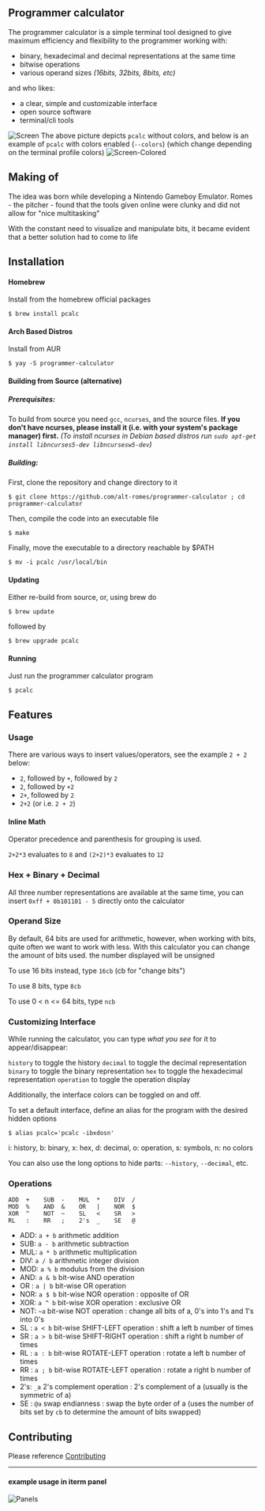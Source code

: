 ## Programmer calculator

The programmer calculator is a simple terminal tool designed to give maximum efficiency and flexibility to the programmer working with: 

* binary, hexadecimal and decimal representations at the same time
* bitwise operations
* various operand sizes *(16bits, 32bits, 8bits, etc)*

and who likes:

* a clear, simple and customizable interface
* open source software
* terminal/cli tools

![Screen](https://raw.githubusercontent.com/alt-romes/programmer-calculator/master/assets/v2.0-ss.png)
The above picture depicts `pcalc` without colors, and below is an example of `pcalc` with colors enabled (`--colors`) (which change depending on the terminal profile colors)
![Screen-Colored](https://raw.githubusercontent.com/alt-romes/programmer-calculator/colors/assets/v2.0-ss-colors.png)

## Making of

The idea was born while developing a Nintendo Gameboy Emulator. Romes - the pitcher - found that the tools given online were clunky and did not allow for "nice multitasking"

With the constant need to visualize and manipulate bits, it became evident that a better solution had to come to life

## Installation

#### Homebrew

Install from the homebrew official packages
```
$ brew install pcalc
```

#### Arch Based Distros

Install from AUR
```
$ yay -S programmer-calculator
```

#### Building from Source (alternative)

##### Prerequisites:
To build from source you need `gcc`, `ncurses`, and the source files. 
**If you don't have ncurses, please install it (i.e. with your system's package manager) first.**
*(To install ncurses in Debian based distros run `sudo apt-get install libncurses5-dev libncursesw5-dev`)*

##### Building:

First, clone the repository and change directory to it
```
$ git clone https://github.com/alt-romes/programmer-calculator ; cd programmer-calculator
```

Then, compile the code into an executable file
```
$ make
```

Finally, move the executable to a directory reachable by $PATH
```
$ mv -i pcalc /usr/local/bin
```

#### Updating
Either re-build from source, or, using brew do
```
$ brew update
```
followed by
```
$ brew upgrade pcalc
```

#### Running

Just run the programmer calculator program
```
$ pcalc
```

## Features

### Usage

There are various ways to insert values/operators, see the example `2 + 2` below:

* `2`, followed by `+`, followed by `2`
* `2`, followed by `+2`
* `2+`, followed by `2`
* `2+2` (or i.e. `2 + 2`)

#### Inline Math

Operator precedence and parenthesis for grouping is used.

`2+2*3` evaluates to `8` and `(2+2)*3` evaluates to `12`


### Hex + Binary + Decimal

All three number representations are available at the same time, you can insert `0xff + 0b101101 - 5` directly onto the calculator


### Operand Size

By default, 64 bits are used for arithmetic, however, when working with bits, quite often we want to work with less. With this calculator you can change the amount of bits used. the number displayed will be unsigned

To use 16 bits instead, type `16cb` (cb for "change bits")

To use 8 bits, type `8cb`

To use 0 < n <= 64 bits, type `ncb`


### Customizing Interface

While running the calculator, you can type *what you see* for it to appear/disappear:

`history` to toggle the history
`decimal` to toggle the decimal representation
`binary` to toggle the binary representation
`hex` to toggle the hexadecimal representation
`operation` to toggle the operation display

Additionally, the interface colors can be toggled on and off.

To set a default interface, define an alias for the program with the desired hidden options
```
$ alias pcalc='pcalc -ibxdosn'
```
i: history, b: binary, x: hex, d: decimal, o: operation, s: symbols, n: no colors

You can also use the long options to hide parts: `--history`, `--decimal`, etc.


### Operations
```
ADD  +    SUB  -    MUL  *    DIV  /
MOD  %    AND  &    OR   |    NOR  $
XOR  ^    NOT  ~    SL   <    SR   >
RL   :    RR   ;    2's  _    SE   @
```

* ADD: `a + b` arithmetic addition
* SUB: `a - b` arithmetic subtraction
* MUL: `a * b` arithmetic multiplication
* DIV: `a / b` arithmetic integer division
* MOD: `a % b` modulus from the division
* AND: `a & b` bit-wise AND operation
* OR : `a | b` bit-wise OR operation
* NOR: `a $ b` bit-wise NOR operation : opposite of OR
* XOR: `a ^ b` bit-wise XOR operation : exclusive OR
* NOT: `~a`    bit-wise NOT operation : change all bits of a, 0's into 1's and 1's into 0's
* SL : `a < b` bit-wise SHIFT-LEFT operation : shift a left b number of times
* SR : `a > b` bit-wise SHIFT-RIGHT operation : shift a right b number of times
* RL : `a : b` bit-wise ROTATE-LEFT operation : rotate a left b number of times
* RR : `a ; b` bit-wise ROTATE-LEFT operation : rotate a right b number of times
* 2's: `_a`    2's complement operation : 2's complement of a (usually is the symmetric of a)
* SE : `@a`    swap endianness : swap the byte order of a (uses the number of bits set by `cb` to determine the amount of bits swapped)


## Contributing

Please reference [Contributing](https://github.com/alt-romes/programmer-calculator/blob/master/CONTRIBUTING.md)


---

#### example usage in iterm panel

![Panels](https://raw.githubusercontent.com/alt-romes/programmer-calculator/master/assets/panels.png)

